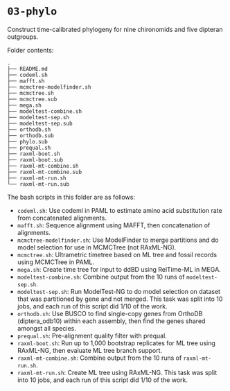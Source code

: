# `03-phylo`

Construct time-calibrated phylogeny for nine chironomids and five dipteran 
outgroups.

Folder contents:

```
.
├── README.md
├── codeml.sh
├── mafft.sh
├── mcmctree-modelfinder.sh
├── mcmctree.sh
├── mcmctree.sub
├── mega.sh
├── modeltest-combine.sh
├── modeltest-sep.sh
├── modeltest-sep.sub
├── orthodb.sh
├── orthodb.sub
├── phylo.sub
├── prequal.sh
├── raxml-boot.sh
├── raxml-boot.sub
├── raxml-mt-combine.sh
├── raxml-mt-combine.sub
├── raxml-mt-run.sh
└── raxml-mt-run.sub
```


The bash scripts in this folder are as follows:

- `codeml.sh`: Use codeml in PAML to estimate amino acid substitution rate from
  concatenated alignments.
- `mafft.sh`: Sequence alignment using MAFFT, then concatenation of alignments.
- `mcmctree-modelfinder.sh`: Use ModelFinder to merge partitions and do model
  selection for use in MCMCTree (not RAxML-NG).
- `mcmctree.sh`: Ultrametric timetree based on ML tree and fossil records using
  MCMCTree in PAML.
- `mega.sh`: Create time tree for input to ddBD using RelTime-ML in MEGA.
- `modeltest-combine.sh`: Combine output from the 10 runs of `modeltest-sep.sh`.
- `modeltest-sep.sh`: Run ModelTest-NG to do model selection on dataset that
  was partitioned by gene and not merged. This task was split into 10 jobs,
  and each run of this script did 1/10 of the work.
- `orthodb.sh`: Use BUSCO to find single-copy genes from OrthoDB (diptera_odb10) 
  within each assembly, then find the genes shared amongst all species.
- `prequal.sh`: Pre-alignment quality filter with prequal.
- `raxml-boot.sh`: Run up to 1,000 bootstrap replicates for ML tree using 
  RAxML-NG, then evaluate ML tree branch support.
- `raxml-mt-combine.sh`: Combine output from the 10 runs of `raxml-mt-run.sh`.
- `raxml-mt-run.sh`: Create ML tree using RAxML-NG. This task was split into
  10 jobs, and each run of this script did 1/10 of the work.
